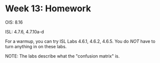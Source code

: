 # Week 13: Homework

OIS: 8.16

ISL: 4.7.6, 4.7.10a-d

For a warmup, you can try ISL Labs 4.6.1, 4.6.2, 4.6.5.  You do *NOT* have to turn anything in on these labs.

NOTE: The labs describe what the "confusion matrix" is.
